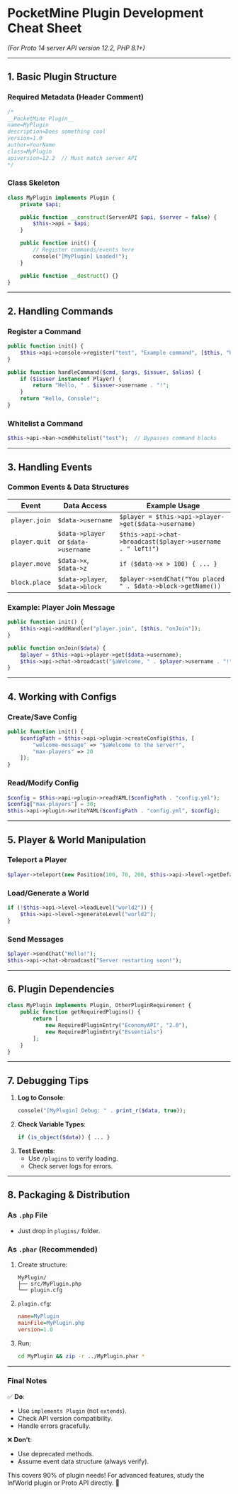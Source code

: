 # **PocketMine Plugin Development Cheat Sheet**  
*(For Proto 14 server API version 12.2, PHP 8.1+)*  

---

## **1. Basic Plugin Structure**  
### **Required Metadata (Header Comment)**  
```php
/*
__PocketMine Plugin__
name=MyPlugin
description=Does something cool
version=1.0
author=YourName
class=MyPlugin
apiversion=12.2  // Must match server API
*/
```

### **Class Skeleton**  
```php
class MyPlugin implements Plugin {  
    private $api;  

    public function __construct(ServerAPI $api, $server = false) {  
        $this->api = $api;  
    }  

    public function init() {  
        // Register commands/events here  
        console("[MyPlugin] Loaded!");  
    }  

    public function __destruct() {}  
}  
```

---

## **2. Handling Commands**  
### **Register a Command**  
```php
public function init() {  
    $this->api->console->register("test", "Example command", [$this, "handleCommand"]);  
}  

public function handleCommand($cmd, $args, $issuer, $alias) {  
    if ($issuer instanceof Player) {  
        return "Hello, " . $issuer->username . "!";  
    }  
    return "Hello, Console!";  
}  
```

### **Whitelist a Command**  
```php
$this->api->ban->cmdWhitelist("test");  // Bypasses command blocks  
```

---

## **3. Handling Events**  
### **Common Events & Data Structures**  
| Event            | Data Access                 | Example Usage                          |  
|------------------|-----------------------------|----------------------------------------|  
| `player.join`    | `$data->username`           | `$player = $this->api->player->get($data->username)` |  
| `player.quit`    | `$data->player` or `$data->username` | `$this->api->chat->broadcast($player->username . " left!")` |  
| `player.move`    | `$data->x`, `$data->z`      | `if ($data->x > 100) { ... }`          |  
| `block.place`    | `$data->player`, `$data->block` | `$player->sendChat("You placed " . $data->block->getName())` |  

### **Example: Player Join Message**  
```php
public function init() {  
    $this->api->addHandler("player.join", [$this, "onJoin"]);  
}  

public function onJoin($data) {  
    $player = $this->api->player->get($data->username);  
    $this->api->chat->broadcast("§aWelcome, " . $player->username . "!");  
}  
```

---

## **4. Working with Configs**  
### **Create/Save Config**  
```php
public function init() {  
    $configPath = $this->api->plugin->createConfig($this, [  
        "welcome-message" => "§aWelcome to the server!",  
        "max-players" => 20  
    ]);  
}  
```

### **Read/Modify Config**  
```php
$config = $this->api->plugin->readYAML($configPath . "config.yml");  
$config["max-players"] = 30;  
$this->api->plugin->writeYAML($configPath . "config.yml", $config);  
```

---

## **5. Player & World Manipulation**  
### **Teleport a Player**  
```php
$player->teleport(new Position(100, 70, 200, $this->api->level->getDefault()));  
```

### **Load/Generate a World**  
```php
if (!$this->api->level->loadLevel("world2")) {  
    $this->api->level->generateLevel("world2");  
}  
```

### **Send Messages**  
```php
$player->sendChat("Hello!");  
$this->api->chat->broadcast("Server restarting soon!");  
```

---

## **6. Plugin Dependencies**  
```php
class MyPlugin implements Plugin, OtherPluginRequirement {  
    public function getRequiredPlugins() {  
        return [  
            new RequiredPluginEntry("EconomyAPI", "2.0"),  
            new RequiredPluginEntry("Essentials")  
        ];  
    }  
}  
```

---

## **7. Debugging Tips**  
1. **Log to Console**:  
   ```php
   console("[MyPlugin] Debug: " . print_r($data, true));  
   ```  
2. **Check Variable Types**:  
   ```php
   if (is_object($data)) { ... }  
   ```  
3. **Test Events**:  
   - Use `/plugins` to verify loading.  
   - Check server logs for errors.  

---

## **8. Packaging & Distribution**  
### **As `.php` File**  
- Just drop in `plugins/` folder.  

### **As `.phar` (Recommended)**  
1. Create structure:  
   ```
   MyPlugin/  
   ├── src/MyPlugin.php  
   └── plugin.cfg  
   ```  
2. `plugin.cfg`:  
   ```ini
   name=MyPlugin  
   mainFile=MyPlugin.php  
   version=1.0  
   ```  
3. Run:  
   ```bash
   cd MyPlugin && zip -r ../MyPlugin.phar *  
   ```

---

### **Final Notes**  
✅ **Do**:  
- Use `implements Plugin` (not `extends`).  
- Check API version compatibility.  
- Handle errors gracefully.  

❌ **Don’t**:  
- Use deprecated methods.  
- Assume event data structure (always verify).  

This covers 90% of plugin needs! For advanced features, study the InfWorld plugin or Proto API directly. 🚀